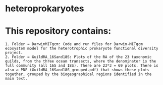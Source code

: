 # heteroprokaryotes
# This repository contains:

    1. Folder = DarwinMITgcm: Code and run files for Darwin-MITgcm ecosystem model for the heterotrophic prokaryote functional diversity project.
    2. Folder = GuildRA_16Sand18S: Plots of the RA of the 23 taxonomic guilds, from the three ocean transects, where the denominator is the full community (all 16S and 18S). There are 23*3 = 69 plots. There is also a PDF (GuildRA_16Sand18S_grouped.pdf) that shows these plots together, grouped by the biogeographical regions identified in the main text. 


